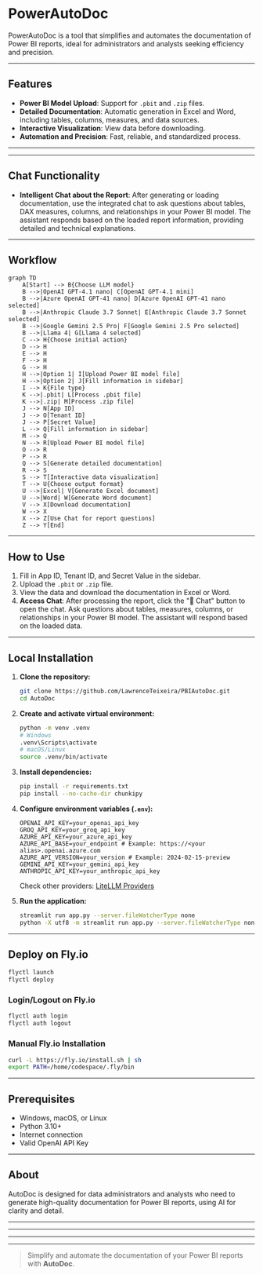 # PowerAutoDoc


PowerAutoDoc is a tool that simplifies and automates the documentation of Power BI reports, ideal for administrators and analysts seeking efficiency and precision.

---

## Features

- **Power BI Model Upload**: Support for `.pbit` and `.zip` files.
- **Detailed Documentation**: Automatic generation in Excel and Word, including tables, columns, measures, and data sources.
- **Interactive Visualization**: View data before downloading.
- **Automation and Precision**: Fast, reliable, and standardized process.

---


---

## Chat Functionality

- **Intelligent Chat about the Report**: After generating or loading documentation, use the integrated chat to ask questions about tables, DAX measures, columns, and relationships in your Power BI model. The assistant responds based on the loaded report information, providing detailed and technical explanations.

---

## Workflow

```mermaid
graph TD
    A[Start] --> B{Choose LLM model}
    B -->|OpenAI GPT-4.1 nano| C[OpenAI GPT-4.1 mini]
    B -->|Azure OpenAI GPT-41 nano| D[Azure OpenAI GPT-41 nano selected]
    B -->|Anthropic Claude 3.7 Sonnet| E[Anthropic Claude 3.7 Sonnet selected]
    B -->|Google Gemini 2.5 Pro| F[Google Gemini 2.5 Pro selected]
    B -->|Llama 4| G[Llama 4 selected]
    C --> H{Choose initial action}
    D --> H
    E --> H
    F --> H
    G --> H
    H -->|Option 1| I[Upload Power BI model file]
    H -->|Option 2| J[Fill information in sidebar]
    I --> K{File type}
    K -->|.pbit| L[Process .pbit file]
    K -->|.zip| M[Process .zip file]
    J --> N[App ID]
    J --> O[Tenant ID]
    J --> P[Secret Value]
    L --> Q[Fill information in sidebar]
    M --> Q
    N --> R[Upload Power BI model file]
    O --> R
    P --> R
    Q --> S[Generate detailed documentation]
    R --> S
    S --> T[Interactive data visualization]
    T --> U{Choose output format}
    U -->|Excel| V[Generate Excel document]
    U -->|Word| W[Generate Word document]
    V --> X[Download documentation]
    W --> X
    X --> Z[Use Chat for report questions]
    Z --> Y[End]
```

---

## How to Use

1. Fill in App ID, Tenant ID, and Secret Value in the sidebar.
2. Upload the `.pbit` or `.zip` file.
3. View the data and download the documentation in Excel or Word.
4. **Access Chat**: After processing the report, click the "💬 Chat" button to open the chat. Ask questions about tables, measures, columns, or relationships in your Power BI model. The assistant will respond based on the loaded data.

---

## Local Installation

1. **Clone the repository:**
    ```sh
    git clone https://github.com/LawrenceTeixeira/PBIAutoDoc.git
    cd AutoDoc
    ```

2. **Create and activate virtual environment:**
    ```sh
    python -m venv .venv
    # Windows
    .venv\Scripts\activate
    # macOS/Linux
    source .venv/bin/activate
    ```

3. **Install dependencies:**
    ```sh
    pip install -r requirements.txt
    pip install --no-cache-dir chunkipy
    ```

4. **Configure environment variables (`.env`):**
    ```env
    OPENAI_API_KEY=your_openai_api_key
    GROQ_API_KEY=your_groq_api_key
    AZURE_API_KEY=your_azure_api_key
    AZURE_API_BASE=your_endpoint # Example: https://<your alias>.openai.azure.com
    AZURE_API_VERSION=your_version # Example: 2024-02-15-preview
    GEMINI_API_KEY=your_gemini_api_key
    ANTHROPIC_API_KEY=your_anthropic_api_key
    ```
    Check other providers: [LiteLLM Providers](https://docs.litellm.ai/docs/providers)

5. **Run the application:**
    ```sh
    streamlit run app.py --server.fileWatcherType none
    python -X utf8 -m streamlit run app.py --server.fileWatcherType none
    ```

---

## Deploy on Fly.io

```sh
flyctl launch
flyctl deploy
```

### Login/Logout on Fly.io

```sh
flyctl auth login
flyctl auth logout
```

### Manual Fly.io Installation

```sh
curl -L https://fly.io/install.sh | sh
export PATH=/home/codespace/.fly/bin
```

---

## Prerequisites

- Windows, macOS, or Linux
- Python 3.10+
- Internet connection
- Valid OpenAI API Key

---

## About

AutoDoc is designed for data administrators and analysts who need to generate high-quality documentation for Power BI reports, using AI for clarity and detail.

---


---



---


---

> Simplify and automate the documentation of your Power BI reports with **AutoDoc**.
